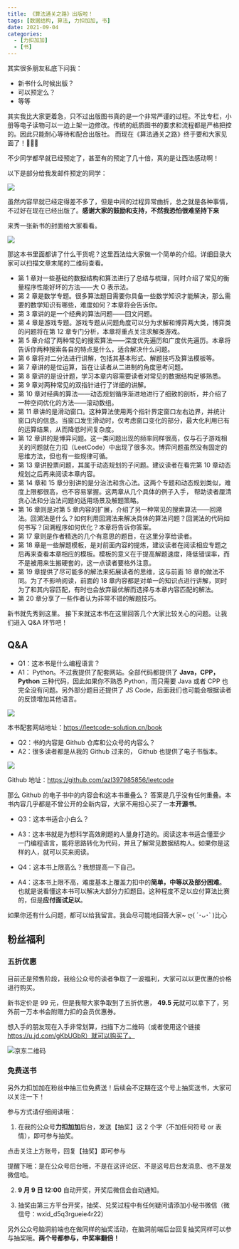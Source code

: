 ```yaml
---
title: 《算法通关之路》出版啦！
tags: [数据结构, 算法, 力扣加加, 书]
date: 2021-09-04
categories:
  - [力扣加加]
  - [书]
---
```


其实很多朋友私底下问我：

- 新书什么时候出版？
- 可以预定么？
- 等等

其实我比大家更着急，只不过出版图书真的是一个非常严谨的过程。不比专栏，小册等电子读物可以一边上架一边修改。传统的纸质图书的要求和流程都是严格把控的。因此只能耐心等待和配合出版社。 而现在《算法通关之路》终于要和大家见面了！🌹🌹🌹

<!-- more -->

不少同学都早就已经预定了，甚至有的预定了几十倍，真的是让西法感动啊！

以下是部分给我发邮件预定的同学：

![](https://p.ipic.vip/2zlauu.jpg)

虽然内容早就已经定得差不多了，但是中间的过程异常曲折，总之就是各种事情，不过好在现在已经出版了。**感谢大家的鼓励和支持，不然我恐怕很难坚持下来**

来秀一张新书的封面给大家看看。

![](https://p.ipic.vip/cjjs3u.jpg)

那这本书里面都讲了什么干货呢？这里西法给大家做一个简单的介绍。详细目录大家可以扫描文章末尾的二维码查看。

- 第 1 章对一些基础的数据结构和算法进行了总结与梳理，同时介绍了常见的衡量程序性能好坏的方法——大 O 表示法。
- 第 2 章是数学专题。很多算法题目需要你具备一些数学知识才能解决，那么需要的数学知识有哪些，难度如何？本章将会告诉你。
- 第 3 章讲的是一个经典的算法问题——回文问题。
- 第 4 章是游戏专题。游戏专题从问题角度可以分为求解和博弈两大类，博弈类的问题将在第 12 章专门分析，本章将重点关注求解类游戏。
- 第 5 章介绍了两种常见的搜索算法——深度优先遍历和广度优先遍历。本章将告诉你两种搜索各自的特点是什么，适合解决什么问题。
- 第 6 章将对二分法进行讲解，包括其基本形式、解题技巧及算法模板等。
- 第 7 章讲的是位运算，旨在让读者从二进制的角度思考问题。
- 第 8 章讲的是设计题，学习本章内容需要读者对常见的数据结构足够熟悉。
- 第 9 章对两种常见的双指针进行了详细的讲解。
- 第 10 章对经典的算法——动态规划循序渐进地进行了细致的剖析，并介绍了一种空间优化的方法——滚动数组。
- 第 11 章讲的是滑动窗口。这种算法使用两个指针界定窗口左右边界，并统计窗口内的信息。当窗口发生滑动时，仅考虑窗口变化的部分，最大化利用已有的运算结果，从而降低时间复杂度。
- 第 12 章讲的是博弈问题。这一类问题出现的频率同样很高，仅与石子游戏相关的问题就在力扣（LeetCode）中出现了很多次。博弈问题虽然没有固定的思维方法，但也有一些规律可循。
- 第 13 章讲股票问题，其属于动态规划的子问题。建议读者在看完第 10 章动态规划之后再来阅读本章内容。
- 第 14 章和 15 章分别讲的是分治法和贪心法。这两个专题和动态规划类似，难度上限都很高，也不容易掌握。这两章从几个具体的例子入手， 帮助读者厘清贪心法和分治法问题的适用场景及解题策略。
- 第 16 章则是对第 5 章内容的扩展，介绍了另一种常见的搜索算法——回溯法。回溯法是什么？如何利用回溯法来解决具体的算法问题？回溯法的代码如何书写？回溯程序如何优化？本章将告诉你答案。
- 第 17 章则是作者精选的几个有意思的题目，在这里分享给读者。
- 第 18 章是一些解题模板，是对前面内容的提炼，建议读者在阅读相应专题之后再来查看本章相应的模板。模板的意义在于提高解题速度，降低错误率，而不是被用来生搬硬套的，这一点读者要格外注意。
- 第 19 章提供了尽可能多的解法来拓展读者的思维，这与前面 18 章的做法不同。为了不影响阅读，前面的 18 章内容都是对单一的知识点进行讲解，同时为了和其内容匹配，有时也会放弃最优解而选择与本章内容匹配的解法。
- 第 20 章分享了一些作者认为非常不错的解题技巧。

新书就先秀到这里。 接下来就这本书在这里回答几个大家比较关心的问题。让我们进入 Q&A 环节吧！

## Q&A

- Q1：这本书是什么编程语言？
- A1： Python。不过我提供了配套网站。全部代码都提供了 **Java，CPP，Python** 三种代码，因此如果你不熟悉 Python，而只需要 Java 或者 CPP 也完全没有问题。另外部分题目还提供了 JS Code，后面我们也可能会根据读者的反馈增加其他语言。

![](https://p.ipic.vip/ecaln7.jpg)

本书配套网站地址：https://leetcode-solution.cn/book

- Q2：书的内容是 Github 仓库和公众号的内容么？
- A2：很多读者都是从我的 Github 过来的， Github 也提供了电子书版本。

![](https://p.ipic.vip/ilyr5u.jpg)

Github 地址：https://github.com/azl397985856/leetcode

那么 Github 的电子书中的内容会和这本书重叠么？ 答案是几乎没有任何重叠。本书内容几乎都是不曾公开的全新内容，大家不用担心买了一本**开源书**。

- Q3：这本书适合小白么？
- A3：这本书就是为想科学高效刷题的人量身打造的。阅读这本书适合懂至少一门编程语言，能将思路转化为代码，并且了解常见数据结构人。如果你是这样的人，就可以买来阅读。

- Q4：这本书上限高么？我想提高一下自己。
- A4：这本书上限不高，难度基本上覆盖力扣中的**简单，中等以及部分困难**。也就是说看懂这本书可以解决大部分力扣题目。这种程度不足以应付算法比赛的，但是**应付面试足以**。

如果你还有什么问题，都可以给我留言。我会尽可能地回答大家~ ღ( ´･ᴗ･` )比心

## 粉丝福利

### 五折优惠

目前还是预售阶段，我给公众号的读者争取了一波福利，大家可以以更优惠的价格进行购买。

新书定价是 99 元，但是我帮大家争取到了五折优惠， **49.5 元**就可以拿下了，另外前一万本书会附赠力扣的会员优惠券。

想入手的朋友现在入手非常划算，扫描下方二维码（或者使用这个链接 https://u.jd.com/gKbUGbR）就可以购买了。

![京东二维码](https://p.ipic.vip/vi6mjh.jpg)

### 免费送书

另外力扣加加在粉丝中抽三位免费送！后续会不定期在这个号上抽奖送书，大家可以关注一下！

参与方式请仔细阅读哦：

1. 在我的公众号**力扣加加**后台，发送【抽奖】这 2 个字（不加任何符号 or 表情），即可参与抽奖。

点击关注上方账号，回复【抽奖】即可参与

提醒下哦：是在公众号后台哦，不是在这评论区、不是这号后台发消息、也不是发微信哈。

2. **9 月 9 日 12:00** 自动开奖，开奖后微信会自动通知。

3. 抽奖由第三方平台开奖，抽奖、兑奖过程中有任何疑问请添加小秘书微信（微信号：wxid_d5q3rgueie4r22）

另外公众号脑洞前端也在做同样的抽奖活动，在脑洞前端后台回复抽奖同样可以参与抽奖哦。**两个号都参与，中奖率翻倍！**
